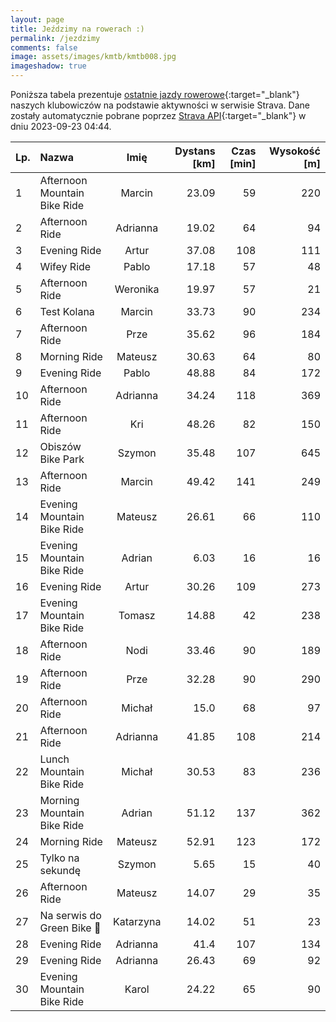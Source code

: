 ```yaml
---
layout: page
title: Jeździmy na rowerach :)
permalink: /jezdzimy
comments: false
image: assets/images/kmtb/kmtb008.jpg
imageshadow: true
---
```


Poniższa tabela prezentuje [ostatnie jazdy rowerowe](https://www.strava.com/clubs/336381){:target="_blank"} naszych klubowiczów na podstawie aktywności w serwisie Strava. Dane zostały automatycznie pobrane poprzez [Strava API](https://developers.strava.com/docs/reference/#api-Clubs-getClubActivitiesById){:target="_blank"} w dniu 2023-09-23 04:44.

Lp. | Nazwa | Imię | Dystans [km] | Czas [min] | Wysokość [m]
:--- | :--- | :---: | ---: | ---: | ---:
1|Afternoon Mountain Bike Ride|Marcin|23.09|59|220
2|Afternoon Ride|Adrianna|19.02|64|94
3|Evening Ride|Artur|37.08|108|111
4|Wifey Ride|Pablo|17.18|57|48
5|Afternoon Ride|Weronika|19.97|57|21
6|Test Kolana|Marcin|33.73|90|234
7|Afternoon Ride|Prze|35.62|96|184
8|Morning Ride|Mateusz|30.63|64|80
9|Evening Ride|Pablo|48.88|84|172
10|Afternoon Ride|Adrianna|34.24|118|369
11|Afternoon Ride|Kri|48.26|82|150
12|Obiszów Bike Park|Szymon|35.48|107|645
13|Afternoon Ride|Marcin|49.42|141|249
14|Evening Mountain Bike Ride|Mateusz|26.61|66|110
15|Evening Mountain Bike Ride|Adrian|6.03|16|16
16|Evening Ride|Artur|30.26|109|273
17|Evening Mountain Bike Ride|Tomasz|14.88|42|238
18|Afternoon Ride|Nodi|33.46|90|189
19|Afternoon Ride|Prze|32.28|90|290
20|Afternoon Ride|Michał|15.0|68|97
21|Afternoon Ride|Adrianna|41.85|108|214
22|Lunch Mountain Bike Ride|Michał|30.53|83|236
23|Morning Mountain Bike Ride|Adrian|51.12|137|362
24|Morning Ride|Mateusz|52.91|123|172
25|Tylko na sekundę|Szymon|5.65|15|40
26|Afternoon Ride|Mateusz|14.07|29|35
27|Na serwis do Green Bike 🚴|Katarzyna|14.02|51|23
28|Evening Ride|Adrianna|41.4|107|134
29|Evening Ride|Adrianna|26.43|69|92
30|Evening Mountain Bike Ride|Karol|24.22|65|90
